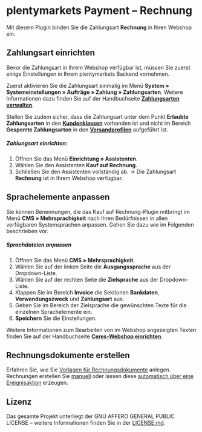# plentymarkets Payment – Rechnung

Mit diesem Plugin binden Sie die Zahlungsart **Rechnung** in Ihren Webshop ein.

## Zahlungsart einrichten

Bevor die Zahlungsart in Ihrem Webshop verfügbar ist, müssen Sie zuerst einige Einstellungen in Ihrem plentymarkets Backend vornehmen.

Zuerst aktivieren Sie die Zahlungsart einmalig im Menü **System » Systemeinstellungen » Aufträge » Zahlung » Zahlungsarten**. Weitere Informationen dazu finden Sie auf der Handbuchseite <strong><a href="https://knowledge.plentymarkets.com/payment/zahlungsarten-verwalten#20" target="_blank">Zahlungsarten verwalten</a></strong>.

Stellen Sie zudem sicher, dass die Zahlungsart unter dem Punkt **Erlaubte Zahlungsarten** in den <strong><a href="https://knowledge.plentymarkets.com/crm/kontakte-verwalten#15" target="_blank">Kundenklassen</a></strong> vorhanden ist und nicht im Bereich **Gesperrte Zahlungsarten** in den <strong><a href="https://knowledge.plentymarkets.com/auftragsabwicklung/fulfillment/versand-vorbereiten#1000" target="_blank">Versandprofilen</a></strong> aufgeführt ist.

##### Zahlungsart einrichten:

1. Öffnen Sie das Menü **Einrichtung&nbsp;» Assistenten**.
2. Wählen Sie den Assistenten **Kauf auf Rechnung**.
3. Schließen Sie den Assistenten vollständig ab.
→ Die Zahlungsart **Rechnung** ist in Ihrem Webshop verfügbar.

## Sprachelemente anpassen

Sie können Benennungen, die das Kauf auf Rechnung-Plugin mitbringt im Menü **CMS » Mehrsprachigkeit** nach Ihren Bedürfnissen in allen verfügbaren Systemsprachen anpassen. Gehen Sie dazu wie im Folgenden beschrieben vor.

##### Sprachdateien anpassen

1. Öffnen Sie das Menü **CMS » Mehrsprachigkeit**.
2. Wählen Sie auf der linken Seite die **Ausgangssprache** aus der Dropdown-Liste.
3. Wählen Sie auf der rechten Seite die **Zielsprache** aus der Dropdown-Liste.
4. Klappen Sie im Bereich **Invoice** die Sektionen **Bankdaten**, **Verwendungszweck** und **Zahlungsart** aus.
5. Geben Sie im Bereich der Zielsprache die gewünschten Texte für die einzelnen Sprachelemente ein.
6. **Speichern** Sie die Einstellungen.

 Weitere Informationen zum Bearbeiten von im Webshop angezeigten Texten finden Sie auf der Handbuchseite <strong><a href="https://knowledge.plentymarkets.com/webshop/ceres-einrichten#231" target="_blank">Ceres-Webshop einrichten</a></strong>.


## Rechnungsdokumente erstellen

Erfahren Sie, wie Sie [Vorlagen für Rechnungsdokumente](https://knowledge.plentymarkets.com/auftraege/auftragsdokumente#300) anlegen. Rechnungen erstellen Sie [manuell](https://knowledge.plentymarkets.com/auftraege/auftragsdokumente/rechnungen-erzeugen#200) oder lassen diese [automatisch über eine Ereignisaktion](https://knowledge.plentymarkets.com/automatisierung/best-practices-automatisierung#_rechnung_erzeugen_und_versenden) erzeugen.

## Lizenz

Das gesamte Projekt unterliegt der GNU AFFERO GENERAL PUBLIC LICENSE – weitere Informationen finden Sie in der [LICENSE.md](https://github.com/plentymarkets/plugin-payment-invoice/blob/master/LICENSE.md).
